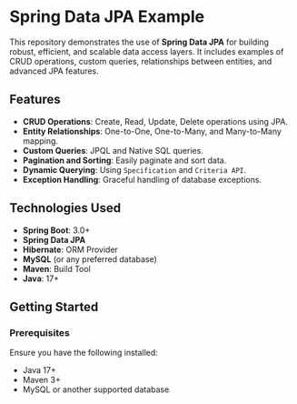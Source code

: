 # Spring Data JPA Example

This repository demonstrates the use of **Spring Data JPA** for building robust, efficient, and scalable data access layers. It includes examples of CRUD operations, custom queries, relationships between entities, and advanced JPA features.

## Features

- **CRUD Operations**: Create, Read, Update, Delete operations using JPA.
- **Entity Relationships**: One-to-One, One-to-Many, and Many-to-Many mapping.
- **Custom Queries**: JPQL and Native SQL queries.
- **Pagination and Sorting**: Easily paginate and sort data.
- **Dynamic Querying**: Using `Specification` and `Criteria API`.
- **Exception Handling**: Graceful handling of database exceptions.

## Technologies Used

- **Spring Boot**: 3.0+
- **Spring Data JPA**
- **Hibernate**: ORM Provider
- **MySQL** (or any preferred database)
- **Maven**: Build Tool
- **Java**: 17+

## Getting Started

### Prerequisites

Ensure you have the following installed:

- Java 17+
- Maven 3+
- MySQL or another supported database
